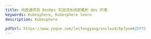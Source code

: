 ```yaml
---
title: 尚医通项目 DevOps 实战流水线部署到 dev 环境
keywords: Kubesphere, Kubesphere learn
description: Kubesphere

pdfUrl: https://www.yuque.com/leifengyang/oncloud/bp7pnm#ZDPfS
---
```


